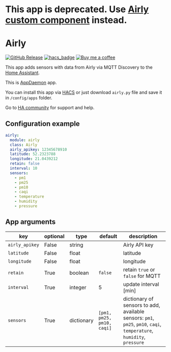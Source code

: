 # This app is deprecated. Use [Airly custom component](https://github.com/bieniu/ha-airly) instead.

# Airly
[![GitHub Release][releases-shield]][releases]
[![hacs_badge](https://img.shields.io/badge/HACS-Default-orange.svg)](https://github.com/custom-components/hacs)
[![Buy me a coffee][buy-me-a-coffee]](https://www.buymeacoffee.com/QnLdxeaqO)

This app adds sensors with data from Airly via MQTT Discovery to the [Home Assistant](https://home-assistant.io/).

This is [AppDaemon](appdaemon.readthedocs.io/) app.

You can install this app via [HACS](https://custom-components.github.io/hacs/) or just download `airly.py` file and save it in `/config/apps` folder.

Go to [HA community](https://community.home-assistant.io/t/airly-integration-appdaemon/101455) for support and help.

## Configuration example
```yaml
airly:
  module: airly
  class: Airly
  airly_apikey: 12345678910
  latitude: 52.2323788
  longitude: 21.0439212
  retain: false
  interval: 10
  sensors:
    - pm1
    - pm25
    - pm10
    - caqi
    - temperature
    - humidity
    - pressure
```

## App arguments
key | optional | type | default | description
-- | -- | -- | -- | --
`airly_apikey` | False | string | | Airly API key
`latitude` | False | float | | latitude
`longitude` | False | float | | longitude
`retain` | True | boolean | `false` | retain `true` or `false` for MQTT
`interval` | True | integer | 5 | update interval [min]
`sensors` | True | dictionary | `[pm1, pm25, pm10, caqi]` | dictionary of sensors to add, available sensors: `pm1`, `pm25`, `pm10`, `caqi`, `temperature`, `humidity`, `pressure`

[releases]: https://github.com/bieniu/ha-ad-airly/releases
[releases-shield]: https://img.shields.io/github/release/bieniu/ha-ad-airly.svg?style=popout
[buy-me-a-coffee]: https://img.shields.io/static/v1.svg?label=%20&message=Buy%20me%20a%20coffee&color=6f4e37&logo=buy%20me%20a%20coffee&logoColor=white
